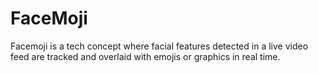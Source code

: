 # FaceMoji
Facemoji is a tech concept where facial features detected in a live video feed are tracked and overlaid with emojis or graphics in real time.
